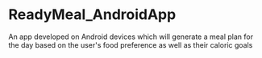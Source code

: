 # ReadyMeal_AndroidApp
An app developed on Android devices which will generate a meal plan for the day based on the user's food preference as well as their caloric goals
